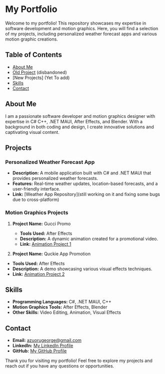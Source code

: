 # My Portfolio

Welcome to my portfolio! This repository showcases my expertise in software development and motion graphics. Here, you will find a selection of my projects, including personalized weather forecast apps and various motion graphic creations.

## Table of Contents
- [About Me](https://georges-portfolio-bac87a.webflow.io/)
- [Old Project](https://github.com/PlayzAe/PlayzAe.github.io) (disbandoned)
- [New Projects] (Yet To add)
- [Skills](https://dotnet.microsoft.com/en-us/)
- [Contact](azuorugeorge@gmail.com)

## About Me
I am a passionate software developer and motion graphics designer with expertise in C# C++, .NET MAUI, After Effects, and Blender. With a background in both coding and design, I create innovative solutions and captivating visual content.

## Projects

### Personalized Weather Forecast App
- **Description:** A mobile application built with C# and .NET MAUI that provides personalized weather forecasts.
- **Features:** Real-time weather updates, location-based forecasts, and a user-friendly interface.
- **Link:** [Weather App Repository](still working on it and fixing some bugs due to cross-platform)

### Motion Graphics Projects
1. **Project Name:** Gucci Promo
   - **Tools Used:** After Effects
   - **Description:** A dynamic animation created for a promotional video.
   - **Link:** [Animation Project 1](https://youtu.be/IejfX4CGEDE)

  2. **Project Name:** Quckie App Promotion
   - **Tools Used:** After Effects
   - **Description:** A demo showcasing various visual effects techniques.
   - **Link:** [Animation Project 2](https://youtu.be/KuyWNNf8uRk)

## Skills
- **Programming Languages:** C#, .NET MAUI, C++
- **Motion Graphics Tools:** After Effects, Blender
- **Other Skills:** Video Editing, Animation, Visual Effects

## Contact
- **Email:** azuorugeorge@gmail.com
- **LinkedIn:** [My LinkedIn Profile](https://www.linkedin.com/in/icpplayz/)
- **GitHub:** [My GitHub Profile](https://github.com/PlayzAe)

Thank you for visiting my portfolio! Feel free to explore my projects and reach out if you have any questions or opportunities.
